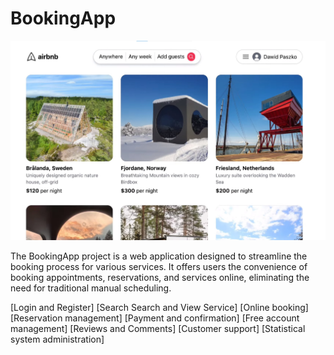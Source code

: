 # BookingApp

![](booking.jpg)

The BookingApp project is a web application designed to streamline the booking process for various services. It offers users the convenience of booking appointments, reservations, and services online, eliminating the need for traditional manual scheduling.

[Login and Register]
[Search Search and View Service]
[Online booking]
[Reservation management]
[Payment and confirmation]
[Free account management]
[Reviews and Comments]
[Customer support]
[Statistical system administration]

